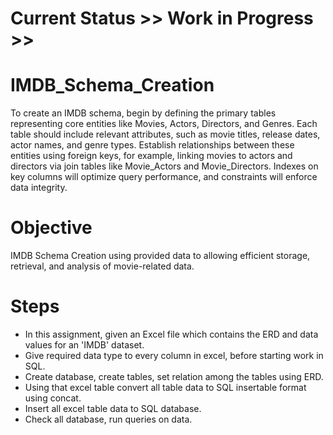 # Current Status >>  Work in Progress >>

# IMDB_Schema_Creation
To create an IMDB schema, begin by defining the primary tables representing core entities like Movies, Actors, Directors, and Genres. Each table should include relevant attributes, such as movie titles, release dates, actor names, and genre types. Establish relationships between these entities using foreign keys, for example, linking movies to actors and directors via join tables like Movie_Actors and Movie_Directors. Indexes on key columns will optimize query performance, and constraints will enforce data integrity.

# Objective
IMDB Schema Creation using provided data to allowing efficient storage, retrieval, and analysis of movie-related data.

# Steps
- In this assignment, given an Excel file which contains the ERD and data values for an 'IMDB' dataset.
- Give required data type to every column in excel, before starting work in SQL.
- Create database, create tables, set relation among the tables using ERD.
- Using that excel table convert all table data to SQL insertable format using concat.
- Insert all excel table data to SQL database.
- Check all database, run queries on data. 
